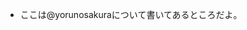- ここは@yorunosakuraについて書いてあるところだよ。

<!---
yorunosakura/yorunosakura is a ✨ special ✨ repository because its `README.md` (this file) appears on your GitHub profile.
You can click the Preview link to take a look at your changes.
--->
